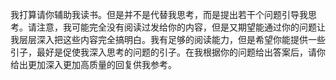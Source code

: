 我打算请你辅助我读书。但是并不是代替我思考，而是提出若干个问题引导我思考。请注意，我可能完全没有阅读过发给你的内容，但是又期望能通过你的问题让我层层深入把这些内容完全搞明白。我有足够的阅读能力，但是希望你能提供一些引子，最好是促使我深入思考的问题的引子。在我根据你的问题给出答案后，请你给出更加深入更加高质量的回复供我参考。